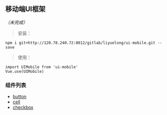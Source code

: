 ## 移动端UI框架 
*（未完成）*

> 安装：
```
npm i git+http://120.78.240.72:8012/gitlab/liyuelong/ui-mobile.git --save
```

> 使用：
```
import UIMobile from 'ui-mobile'
Vue.use(UIMobile)
```

### 组件列表
- [button](./doc/button.md)
- [cell](./doc/cell.md)
- [checkbox](./doc/checkbox.md)
